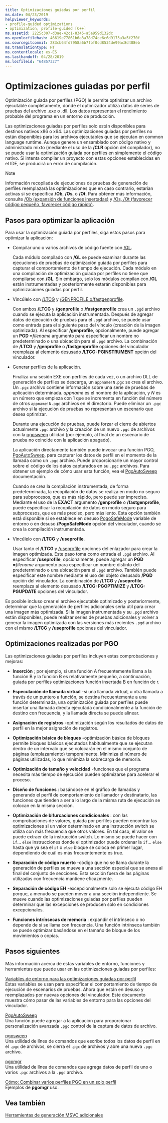 ```yaml
---
title: Optimizaciones guiadas por perfil
ms.date: 04/23/2019
helpviewer_keywords:
- profile-guided optimizations
- optimization, profile-guided [C++]
ms.assetid: 2225c307-d3ae-42c1-8345-a5a959d132dc
ms.openlocfilehash: 46619e77861b6a3a78d74ce6c6d9173a3a5f270f
ms.sourcegitcommit: 283cb64fd7958a6b7fbf0cd8534de99ac8d408eb
ms.translationtype: HT
ms.contentlocale: es-ES
ms.lasthandoff: 04/28/2019
ms.locfileid: "64857327"
---
```

# <a name="profile-guided-optimizations"></a>Optimizaciones guiadas por perfil

Optimización guiada por perfiles (PGO) le permite optimizar un archivo ejecutable completamente, donde el optimizador utiliza datos de series de pruebas del archivo .exe o .dll. Los datos representan el rendimiento probable del programa en un entorno de producción.

Las optimizaciones guiadas por perfiles solo están disponibles para destinos nativos x86 o x64. Las optimizaciones guiadas por perfiles no están disponibles para los archivos ejecutables que se ejecutan en common language runtime. Aunque genere un ensamblado con código nativo y administrado mixto (mediante el uso de la **/CLR** opción del compilador), no se puede usar la optimización guiada por perfiles en simplemente el código nativo. Si intenta compilar un proyecto con estas opciones establecidas en el IDE, se producirá un error de compilación.

> [!NOTE]
> Información recopilada de ejecuciones de pruebas de generación de perfiles reemplazará las optimizaciones que en caso contrario, estarían activas si se especifica **/Ob**, **/Os**, o **/Ot**. Para obtener más información, consulte [/Ob (expansión de funciones insertadas)](reference/ob-inline-function-expansion.md) y [/Os, /Ot (favorecer código pequeño, favorecer código rápido)](reference/os-ot-favor-small-code-favor-fast-code.md).

## <a name="steps-to-optimize-your-app"></a>Pasos para optimizar la aplicación

Para usar la optimización guiada por perfiles, siga estos pasos para optimizar la aplicación:

- Compilar uno o varios archivos de código fuente con [/GL](reference/gl-whole-program-optimization.md).

   Cada módulo compilado con **/GL** se puede examinar durante las ejecuciones de pruebas de optimización guiada por perfiles para capturar el comportamiento de tiempo de ejecución. Cada módulo en una compilación de optimización guiada por perfiles no tiene que compilarse con **/GL**. Sin embargo, solo los módulos compilan con **/GL** están instrumentadas y posteriormente estarán disponibles para optimizaciones guiadas por perfil.

- Vincúlelo con [/LTCG](reference/ltcg-link-time-code-generation.md) y [/GENPROFILE o/fastgenprofile](reference/genprofile-fastgenprofile-generate-profiling-instrumented-build.md).

   Con ambos **/LTCG** y **/genprofile** o **/fastgenprofile** crea un `.pgd` archivo cuando se ejecuta la aplicación instrumentada. Después de agregar datos de ejecución de pruebas para el `.pgd` archivo, se puede usar como entrada para el siguiente paso del vínculo (creación de la imagen optimizada). Al especificar **/genprofile**, opcionalmente, puede agregar un **PGD =**_filename_ argumento para especificar un nombre no predeterminado o una ubicación para el `.pgd` archivo. La combinación de **/LTCG** y **/genprofile** o **/fastgenprofile** opciones del vinculador reemplaza al elemento desusado **/LTCG: PGINSTRUMENT** opción del vinculador.

- Generar perfiles de la aplicación.

   Finaliza una sesión EXE con perfiles de cada vez, o un archivo DLL de generación de perfiles se descarga, un `appname!N.pgc` se crea el archivo. Un `.pgc` archivo contiene información sobre una serie de pruebas de aplicación determinada. *appname* es el nombre de la aplicación, y *N* es un número que empieza con 1 que se incrementa en función del número de otros `appname!N.pgc` archivos en el directorio. Puede eliminar un `.pgc` archivo si la ejecución de pruebas no representan un escenario que desea optimizar.

   Durante una ejecución de pruebas, puede forzar el cierre de abiertos actualmente `.pgc` archivo y la creación de un nuevo `.pgc` de archivos con la [pgosweep](pgosweep.md) utilidad (por ejemplo, al final de un escenario de prueba no coincide con la aplicación apagado).

   La aplicación directamente también puede invocar una función PGO, [PgoAutoSweep](pgoautosweep.md), para capturar los datos de perfil en el momento de la llamada como un `.pgc` archivo. Puede proporcionarle un mayor control sobre el código de los datos capturados en su `.pgc` archivos. Para obtener un ejemplo de cómo usar esta función, vea el [PgoAutoSweep](pgoautosweep.md) documentación.

   Cuando se crea la compilación instrumentada, de forma predeterminada, la recopilación de datos se realiza en modo no seguro para subprocesos, que es más rápido, pero puede ser impreciso. Mediante el uso de la **EXACT** argumento **/genprofile** o **/fastgenprofile**, puede especificar la recopilación de datos en modo seguro para subprocesos, que es más preciso, pero más lento. Esta opción también está disponible si se establece en desuso [PogoSafeMode](environment-variables-for-profile-guided-optimizations.md#pogosafemode) variable de entorno o en desuso **/PogoSafeMode** opción del vinculador, cuando se crea la compilación instrumentada.

- Vincúlelo con **/LTCG** y **/useprofile**.

   Usar tanto el **/LTCG** y [/useprofile](reference/useprofile.md) opciones del enlazador para crear la imagen optimizada. Este paso toma como entrada el `.pgd` archivo. Al especificar **/useprofile**, opcionalmente, puede agregar un **PGD =**_filename_ argumento para especificar un nombre distinto del predeterminado o una ubicación para el `.pgd` archivo. También puede especificar este nombre mediante el uso del objeto desusado **/PGD** opción del vinculador. La combinación de **/LTCG** y **/useprofile** reemplaza al elemento desusado **/LTCG: PGOPTIMIZE** y **/LTCG: PGUPDATE** opciones del vinculador.

Es posible incluso crear el archivo ejecutable optimizado y posteriormente, determinar que la generación de perfiles adicionales sería útil para crear una imagen más optimizada. Si la imagen instrumentada y su `.pgd` archivo están disponibles, puede realizar series de pruebas adicionales y volver a generar la imagen optimizada con las versiones más recientes `.pgd` archivo con el mismo **/LTCG** y   **/useprofile** opciones del vinculador.

## <a name="optimizations-performed-by-pgo"></a>Optimizaciones realizadas por PGO

Las optimizaciones guiadas por perfiles incluyen estas comprobaciones y mejoras:

- **Inserción** ; por ejemplo, si una función A frecuentemente llama a la función B y la función B es relativamente pequeño, a continuación, guiada por perfiles optimizaciones función insertada B en función de r.

- **Especulación de llamada virtual** -si una llamada virtual, u otra llamada a través de un puntero a función, se destina frecuentemente a una función determinada, una optimización guiada por perfiles puede insertar una llamada directa ejecutada condicionalmente a la función de destino con frecuencia, y la llamada directa se puede alinear.

- **Asignación de registros** -optimización según los resultados de datos de perfil en la mejor asignación de registros.

- **Optimización básica de bloques** -optimización básica de bloques permite bloques básicos ejecutados habitualmente que se ejecutan dentro de un intervalo que se colocarán en el mismo conjunto de páginas (emplazamiento) temporalmente. Minimiza el número de páginas utilizadas, lo que minimiza la sobrecarga de memoria.

- **Optimización de tamaño y velocidad** -funciones que el programa necesita más tiempo de ejecución pueden optimizarse para acelerar el proceso.

- **Diseño de funciones** : basándose en el gráfico de llamadas y generando el perfil de comportamiento de llamador y destinatario, las funciones que tienden a ser a lo largo de la misma ruta de ejecución se colocan en la misma sección.

- **Optimización de bifurcaciones condicionales** : con las comprobaciones de valores, guiada por perfiles pueden encontrar las optimizaciones si un valor determinado en una instrucción switch se utiliza con más frecuencia que otros valores.  En tal caso, el valor se puede extraer de la instrucción switch.  Lo mismo se puede hacer con `if`... `else` instrucciones donde el optimizador puede ordenar la `if`... `else` hasta que ya sea el `if` o `else` bloque se coloca en primer lugar, dependiendo de cuál es más frecuentemente es true.

- **Separación de código muerto** -código que no se llama durante la generación de perfiles se mueve a una sección especial que se anexa al final del conjunto de secciones. Esta sección fuera de las páginas utilizadas con frecuencia mantiene eficazmente.

- **Separación de código EH** -excepcionalmente solo se ejecuta código EH porque, a menudo se pueden mover a una sección independiente. Se mueve cuando las optimizaciones guiadas por perfiles pueden determinar que las excepciones se producen solo en condiciones excepcionales.

- **Funciones intrínsecas de memoria** : expandir el intrínseco o no depende de si se llama con frecuencia. Una función intrínseca también se puede optimizar basándose en el tamaño de bloque de los movimientos o copias.

## <a name="next-steps"></a>Pasos siguientes

Más información acerca de estas variables de entorno, funciones y herramientas que puede usar en las optimizaciones guiadas por perfiles:

[Variables de entorno para las optimizaciones guiadas por perfil](environment-variables-for-profile-guided-optimizations.md)<br/>
Estas variables se usan para especificar el comportamiento de tiempo de ejecución de escenarios de pruebas. Ahora que están en desuso y reemplazados por nuevas opciones del vinculador. Este documento muestra cómo pasar de las variables de entorno para las opciones del vinculador.

[PgoAutoSweep](pgoautosweep.md)<br/>
Una función puede agregar a la aplicación para proporcionar personalización avanzada `.pgc` control de la captura de datos de archivo.

[pgosweep](pgosweep.md)<br/>
Una utilidad de línea de comandos que escribe todos los datos de perfil en el `.pgc` de archivos, se cierra el `.pgc` de archivos y abre una nueva `.pgc` archivo.

[pgomgr](pgomgr.md)<br/>
Una utilidad de línea de comandos que agrega datos de perfil de uno o varios `.pgc` archivos a la `.pgd` archivo.

[Cómo: Combinar varios perfiles PGO en un solo perfil](how-to-merge-multiple-pgo-profiles-into-a-single-profile.md)<br/>
Ejemplos de **pgomgr** uso.

## <a name="see-also"></a>Vea también

[Herramientas de generación MSVC adicionales](reference/c-cpp-build-tools.md)
